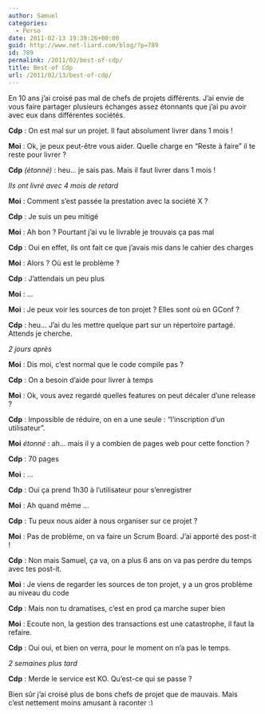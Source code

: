 ```yaml
---
author: Samuel
categories:
  - Perso
date: 2011-02-13 19:39:26+00:00
guid: http://www.net-liard.com/blog/?p=789
id: 789
permalink: /2011/02/best-of-cdp/
title: Best-of Cdp
url: /2011/02/13/best-of-cdp/
---
```


En 10 ans j&#8217;ai croisé pas mal de chefs de projets différents. J&#8217;ai envie de vous faire partager plusieurs échanges assez étonnants que j&#8217;ai pu avoir avec eux dans différentes sociétés.

 **Cdp** : On est mal sur un projet. Il faut absolument livrer dans 1 mois !
  
 **Moi** : Ok, je peux peut-être vous aider. Quelle charge en &#8220;Reste à faire&#8221; il te reste pour livrer ?
  
 **Cdp** _(étonné)_ : heu&#8230; je sais pas. Mais il faut livrer dans 1 mois !
  
 _Ils ont livré avec 4 mois de retard_
  

  
 **Moi** : Comment s&#8217;est passée la prestation avec la société X ?
  
 **Cdp** : Je suis un peu mitigé
  
 **Moi** : Ah bon ? Pourtant j&#8217;ai vu le livrable je trouvais ça pas mal
  
 **Cdp** : Oui en effet, ils ont fait ce que j&#8217;avais mis dans le cahier des charges
  
 **Moi** : Alors ? Où est le problème ?
  
 **Cdp** : J&#8217;attendais un peu plus
  
 **Moi** : &#8230;
  

  
**Moi** : Je peux voir les sources de ton projet ? Elles sont où en GConf ?
  
 **Cdp** : heu&#8230; J&#8217;ai du les mettre quelque part sur un répertoire partagé. Attends je cherche.
  
 _2 jours après_
  
 **Moi** : Dis moi, c&#8217;est normal que le code compile pas ?
  

  
**Cdp** : On a besoin d&#8217;aide pour livrer à temps
  
 **Moi** : Ok, vous avez regardé quelles features on peut décaler d&#8217;une release ?
  
 **Cdp** : Impossible de réduire, on en a une seule : &#8220;l&#8217;inscription d&#8217;un utilisateur&#8221;.
  
 **Moi** _étonné_ : ah&#8230; mais il y a combien de pages web pour cette fonction ?
  
 **Cdp** : 70 pages
  
 **Moi** : &#8230;
  
 **Cdp** : Oui ça prend 1h30 à l&#8217;utilisateur pour s&#8217;enregistrer
  
 **Moi** : Ah quand même &#8230;
  

  
**Cdp** : Tu peux nous aider à nous organiser sur ce projet ?
  
**Moi** : Pas de problème, on va faire un Scrum Board. J&#8217;ai apporté des post-it !
  
**Cdp** : Non mais Samuel, ça va, on a plus 6 ans on va pas perdre du temps avec tes post-it.
  

  
**Moi** : Je viens de regarder les sources de ton projet, y a un gros problème au niveau du code
  
 **Cdp** : Mais non tu dramatises, c&#8217;est en prod ça marche super bien
  
 **Moi** : Ecoute non, la gestion des transactions est une catastrophe, il faut la refaire.
  
 **Cdp** : Oui oui, et bien on verra, pour le moment on n&#8217;a pas le temps.
  
 _2 semaines plus tard_
  
 **Cdp** : Merde le service est KO. Qu&#8217;est-ce qui se passe ?
  

  
Bien sûr j&#8217;ai croisé plus de bons chefs de projet que de mauvais. Mais c&#8217;est nettement moins amusant à raconter <img src="http://www.apptom.fr/wp-includes/images/smilies/simple-smile.png" alt=":)" class="wp-smiley" style="height: 1em; max-height: 1em;" />